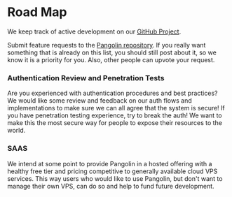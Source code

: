 # Road Map

We keep track of active development on our [GitHub Project](https://github.com/orgs/fosrl/projects/1).

Submit feature requests to the [Pangolin repository](https://github.com/orgs/fosrl/discussions). If you really want something that is already on this list, you should still post about it, so we know it is a priority for you. Also, other people can upvote your request.

<!-- ## Ideas -->
<!--  -->
<!-- Outside of general bug fixes and improvements related to beta these are some long term ideas we have. We are not committed to anything on this list, and the order is meaningless. We will prioritize based on community feedback in GitHub and our own internal goals. If you would like to see something on this list, please let us know! -->

### Authentication Review and Penetration Tests

Are you experienced with authentication procedures and best practices? We would like some review and feedback on our auth flows and implementations to make sure we can all agree that the system is secure! If you have penetration testing experience, try to break the auth! We want to make this the most secure way for people to expose their resources to the world.

<!-- ### Resource Management -->
<!-- - [ ] Add table filters on resources -->
<!--   - [ ] Filter by site -->
<!--   - [ ] Click "Show resources" on site dropdown which takes you to resources table with filter defined -->
<!-- - [x] Transfer resource to different site -->
<!-- - [x] Allow resource without a subdomain (use base domain) - limited to one resource per domain -->
<!-- - [ ] Create temporary link from resource page -->
<!-- - [ ] Show temporary links in table on resource page -->
<!-- - [ ] Track temporary link usage and session count -->
<!-- - [x] Automatically delete expired links from the database -->
<!-- - [ ] Customize authentication session length for resources -->
<!--  -->
<!-- ### User Management -->
<!-- - [ ] Add user profile page -->
<!-- - [ ] Change password from profile without using reset password -->
<!-- - [ ] Allow users to leave organizations -->
<!-- - [ ] See pending invites -->
<!-- - [ ] Cancel pending invites -->
<!-- - [ ] Add user to organization without invite (set their password, force reset optionally) -->
<!-- - [ ] Remember me for authentication sessions -->
<!--  -->
<!-- ### Organization & Domain Management -->
<!-- - [x] Support for multiple domains -->
<!-- - [x] Support for running a resource at the root domain (without subdomain) -->
<!--   - [x] Make this optional via a flag in the config -->
<!--  -->
<!-- ### Authentication & Integration -->
<!-- - [ ] Google, GitHub, etc. OAuth support -->
<!-- - [x] Cache authentication in badger to speed up proxy requests -->
<!-- - [ ] Nicely formatted error pages for badger -->
<!-- - [ ] Bearer token support for resources (useful for protecting APIs) -->
<!-- - [ ] Auth token in headers or URL parameters (useful for APIs) -->
<!-- - [ ] Ability to generate API keys for resources -->
<!-- - [ ] 2FA integration with Duo -->
<!--  -->
<!-- ### UI/UX Improvements -->
<!-- - [ ] Improved sidebar and navigation -->
<!-- - [ ] Add refresh buttons to tables -->
<!-- - [x] Table page size selector -->
<!-- - [ ] Loading skeletons -->
<!-- - [ ] iFrame dashboard to launch apps (similar to Organizr or other dashboards) -->
<!--   - [ ] Pin apps to sidebar on dashboard -->
<!-- - [ ] Embeddable share links with authentication (similar to Grafana embedded dashboards with public URL) -->
<!--  -->
<!-- ### Monitoring -->
<!-- - [ ] Websocket for updating dashboard info (example: site online/offline) -->
<!-- - [ ] Uptime notifications -->
<!--  -->
<!-- ### General New Features -->
<!--  -->
<!-- - [ ] Allow connecting into your private network from Newt like a VPN client -->
<!-- - [ ] SSH resource support to connect to non-HTTP based endpoints -->
<!-- - [ ] Additional proxy features like headers to use Pangolin auth on downstream resources -->
<!-- - [x] A CICD deployment workflow to Docker and Github -->
<!-- - [ ] K8S installation via helm chart -->
<!-- - [x] UDP/TCP targets if people want to expose custom apis or other traffic themselves. -->
<!-- - [x] Sites that do not require newt or wireguard so you can traefik to anything -->
<!-- - [ ] Automatically create DNS records if provided with access to DNS provider (like Cloudflare API key) -->
<!-- - [ ] Support Tailscale as an exit node -->

### SAAS

We intend at some point to provide Pangolin in a hosted offering with a healthy free tier and pricing competitive to generally available cloud VPS services. This way users who would like to use Pangolin, but don't want to manage their own VPS, can do so and help to fund future development.
